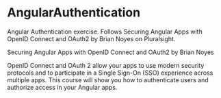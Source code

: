 # AngularAuthentication
Angular Authentication exercise. Follows Securing Angular Apps with OpenID Connect and OAuth2 by Brian Noyes on Pluralsight.

Securing Angular Apps with OpenID Connect and OAuth2
by Brian Noyes

OpenID Connect and OAuth 2 allow your apps to use modern security protocols and to participate in a Single Sign-On (SSO) experience across multiple apps. This course will show you how to authenticate users and authorize access in your Angular apps.
